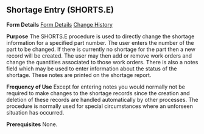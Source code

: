 ## Shortage Entry (SHORTS.E)
<PageHeader />

**Form Details**
[Form Details](../SHORTS-E-1/README.md)
[Change History](../SHORTS-E-2/README.md)

**Purpose**
The SHORTS.E procedure is used to directly change the shortage information for
a specified part number. The user enters the number of the part to be changed.
If there is currently no shortage for the part then a new record will be
created. The user may then add or remove work orders and change the quantities
associated to those work orders. There is also a notes field which may be used
to enter information about the status of the shortage. These notes are printed
on the shortage report.

**Frequency of Use**
Except for entering notes you would normally not be required to make changes
to the shortage records since the creation and deletion of these records are
handled automatically by other processes. The procedure is normally used for
special circumstances where an unforseen situation has occurred.

**Prerequisites**
None.

<badge text= "Version 8.10.57 " vertical="middle" />

<PageFooter />
